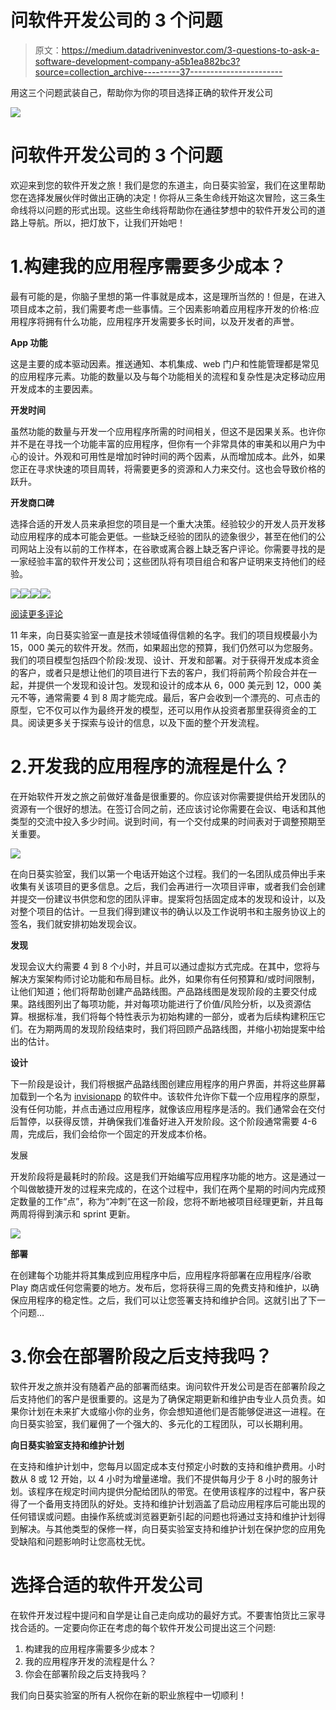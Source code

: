 # 问软件开发公司的 3 个问题

> 原文：<https://medium.datadriveninvestor.com/3-questions-to-ask-a-software-development-company-a5b1ea882bc3?source=collection_archive---------37----------------------->

用这三个问题武装自己，帮助你为你的项目选择正确的软件开发公司

![](img/1219110032598eee6192deb37f58f3e4.png)

# 问软件开发公司的 3 个问题

欢迎来到您的软件开发之旅！我们是您的东道主，向日葵实验室，我们在这里帮助您在选择发展伙伴时做出正确的决定！你将从三条生命线开始这次冒险，这三条生命线将以问题的形式出现。这些生命线将帮助你在通往梦想中的软件开发公司的道路上导航。所以，把灯放下，让我们开始吧！

# 1.构建我的应用程序需要多少成本？

最有可能的是，你脑子里想的第一件事就是成本，这是理所当然的！但是，在进入项目成本之前，我们需要考虑一些事情。三个因素影响着应用程序开发的价格:应用程序将拥有什么功能，应用程序开发需要多长时间，以及开发者的声誉。

**App 功能**

这是主要的成本驱动因素。推送通知、本机集成、web 门户和性能管理都是常见的应用程序元素。功能的数量以及与每个功能相关的流程和复杂性是决定移动应用开发成本的主要因素。

**开发时间**

虽然功能的数量与开发一个应用程序所需的时间相关，但这不是因果关系。也许你并不是在寻找一个功能丰富的应用程序，但你有一个非常具体的审美和以用户为中心的设计。外观和可用性是增加时钟时间的两个因素，从而增加成本。此外，如果您正在寻求快速的项目周转，将需要更多的资源和人力来交付。这也会导致价格的跃升。

**开发商口碑**

选择合适的开发人员来承担您的项目是一个重大决策。经验较少的开发人员开发移动应用程序的成本可能会更低。一些缺乏经验的团队的迹象很少，甚至在他们的公司网站上没有以前的工作样本，在谷歌或离合器上缺乏客户评论。你需要寻找的是一家经验丰富的软件开发公司；这些团队将有项目组合和客户证明来支持他们的经验。

![](img/fabf1a52633d72aa411c3b8930024a51.png)![](img/f9f32f7448aa0b7bc383eb4d0c9aaf86.png)![](img/d7b5f89606bc17833fb75d4f9d4c6799.png)![](img/cef72ca6f3fd4fa29243edd5c567663c.png)

[阅读更多评论](https://clutch.co/profile/sunflower-lab#reviews)

11 年来，向日葵实验室一直是技术领域值得信赖的名字。我们的项目规模最小为 15，000 美元的软件开发。然而，如果超出您的预算，我们仍然可以为您服务。我们的项目模型包括四个阶段:发现、设计、开发和部署。对于获得开发成本资金的客户，或者只是想让他们的项目进行下去的客户，我们将前两个阶段合并在一起，并提供一个发现和设计包。发现和设计的成本从 6，000 美元到 12，000 美元不等，通常需要 4 到 8 周才能完成。最后，客户会收到一个漂亮的、可点击的原型，它不仅可以作为最终开发的模型，还可以用作从投资者那里获得资金的工具。阅读更多关于探索与设计的信息，以及下面的整个开发流程。

# 2.开发我的应用程序的流程是什么？

在开始软件开发之旅之前做好准备是很重要的。你应该对你需要提供给开发团队的资源有一个很好的想法。在签订合同之前，还应该讨论你需要在会议、电话和其他类型的交流中投入多少时间。说到时间，有一个交付成果的时间表对于调整预期至关重要。

![](img/ff35948fd61657686d462f2a31d04a8b.png)

在向日葵实验室，我们以第一个电话开始这个过程。我们的一名团队成员伸出手来收集有关该项目的更多信息。之后，我们会再进行一次项目评审，或者我们会创建并提交一份建议书供您和您的团队评审。提案将包括固定成本的发现和设计，以及对整个项目的估计。一旦我们得到建议书的确认以及工作说明书和主服务协议上的签名，我们就安排初始发现会议。

**发现**

发现会议大约需要 4 到 8 个小时，并且可以通过虚拟方式完成。在其中，您将与解决方案架构师讨论功能和布局目标。此外，如果你有任何预算和/或时间限制，让他们知道；他们将帮助创建产品路线图。产品路线图是发现阶段的主要交付成果。路线图列出了每项功能，并对每项功能进行了价值/风险分析，以及资源估算。根据标准，我们将每个特性表示为初始构建的一部分，或者为后续构建积压它们。在为期两周的发现阶段结束时，我们将回顾产品路线图，并缩小初始提案中给出的估计。

**设计**

下一阶段是设计，我们将根据产品路线图创建应用程序的用户界面，并将这些屏幕加载到一个名为 [invisionapp](http://invisionapp.com/) 的软件中。该软件允许你下载一个应用程序的原型，没有任何功能，并点击通过应用程序，就像该应用程序是活的。我们通常会在交付后暂停，以获得反馈，并确保我们准备好进入开发阶段。这个阶段通常需要 4-6 周，完成后，我们会给你一个固定的开发成本价格。

发展

开发阶段将是最耗时的阶段。这是我们开始编写应用程序功能的地方。这是通过一个叫做敏捷开发的过程来完成的，在这个过程中，我们在两个星期的时间内完成预定数量的工作“点”，称为“冲刺”在这一阶段，您将不断地被项目经理更新，并且每两周将得到演示和 sprint 更新。

![](img/facc4911a3feb05238ef266bf113cf11.png)

**部署**

在创建每个功能并将其集成到应用程序中后，应用程序将部署在应用程序/谷歌 Play 商店或任何您需要的地方。发布后，您将获得三周的免费支持和维护，以确保应用程序的稳定性。之后，我们可以让您签署支持和维护合同。这就引出了下一个问题…

# 3.你会在部署阶段之后支持我吗？

软件开发之旅并没有随着产品的部署而结束。询问软件开发公司是否在部署阶段之后支持他们的客户是很重要的。这是为了确保定期更新和维护由专业人员负责。如果你计划在未来扩大或缩小你的业务，你会想知道他们是否能够促进这一进程。在向日葵实验室，我们雇佣了一个强大的、多元化的工程团队，可以长期利用。

**向日葵实验室支持和维护计划**

在支持和维护计划中，您每月以固定成本支付预定小时数的支持和维护费用。小时数从 8 或 12 开始，以 4 小时为增量递增。我们不提供每月少于 8 小时的服务计划。该程序在规定时间内提供分配给团队的带宽。在使用该程序的过程中，客户获得了一个备用支持团队的好处。支持和维护计划涵盖了启动应用程序后可能出现的任何错误或问题。由操作系统或浏览器更新引起的问题也将通过支持和维护计划得到解决。与其他类型的保修一样，向日葵实验室支持和维护计划在保护您的应用免受缺陷和问题影响时让您高枕无忧。​

# 选择合适的软件开发公司

在软件开发过程中提问和自学是让自己走向成功的最好方式。不要害怕货比三家寻找合适的。一定要向你正在考虑的每个软件开发公司提出这三个问题:

1.  构建我的应用程序需要多少成本？
2.  我的应用程序开发的流程是什么？
3.  你会在部署阶段之后支持我吗？

我们向日葵实验室的所有人祝你在新的职业旅程中一切顺利！